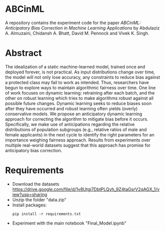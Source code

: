 # ABCinML

A repository contains the experiment code for the paper _ABCinML: Anticipatory Bias Correction in Machine Learning Applications_ by Abdulaziz A. Almuzaini, Chidansh A. Bhatt, David M. Pennock and Vivek K. Singh.



# Abstract  
The idealization of a static machine-learned model, trained once and deployed forever, is not practical. As input distributions change over time, the model will not only lose accuracy, any constraints to reduce bias against a protected class may fail to work as intended. Thus, researchers have begun to explore ways to maintain algorithmic fairness over time. One line of work focuses on dynamic learning: retraining after each batch, and the other on robust learning which tries to make algorithms robust against all possible future changes. Dynamic learning seeks to reduce biases soon after they have occurred and robust learning often yields (overly) conservative models. We propose an anticipatory dynamic learning approach for correcting the algorithm to mitigate bias before it occurs. Specifically, we make use of anticipations regarding the relative distributions of population subgroups (e.g., relative ratios of male and female applicants) in the next cycle to identify the right parameters for an importance weighing fairness approach. Results from experiments over multiple real-world datasets suggest that this approach has promise for anticipatory bias correction.


# Requirements
 - Download the datasets https://drive.google.com/file/d/1v8Utgi7DbtPLQyh_9Z4taGsrV2qAGX_1/view?usp=sharing
 - Unzip the folder "data.zip"
 - Install packages:
    ```
    pip install -r requirements.txt
   ```
 - Experiment with the main notebook "Final_Model.ipynb"
